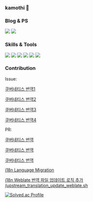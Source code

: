 ### kamothi 👋 
 
### Blog & PS
<p>
  <a href="https://blog.naver.com/kamothi" target="_blank"><img src="https://img.shields.io/badge/Blog-00C244?style=flat-square&logo=naver&logoColor=white"/></a>
  <a href="https://solved.ac/rhkddlf7911" target="_blank"><img src="https://img.shields.io/badge/Solved.ac-0A66C2?style=flat-square&logo=codeforces&logoColor=white"/></a>
</p>

### Skills & Tools
<p>
  <img src="https://img.shields.io/badge/spring-%236DB33F.svg?style=for-the-badge&logo=spring&logoColor=white"/>
  <img src="https://img.shields.io/badge/java-%23ED8B00.svg?style=for-the-badge&logo=openjdk&logoColor=white"/>
  <img src="https://img.shields.io/badge/c++-%2300599C.svg?style=for-the-badge&logo=c%2B%2B&logoColor=white"/>
  <img src="https://img.shields.io/badge/c-%2300599C.svg?style=for-the-badge&logo=c&logoColor=white"/>
  <img src="https://img.shields.io/badge/mysql-%2300f.svg?style=for-the-badge&logo=mysql&logoColor=white"/>
  <img src="https://img.shields.io/badge/MongoDB-%234ea94b.svg?style=for-the-badge&logo=mongodb&logoColor=white"/>
</p>

### Contribution
Issue:

[쿠버네티스 번역1](https://github.com/kubernetes/website/issues/51806)

[쿠버네티스 번역2](https://github.com/kubernetes/website/issues/52022)

[쿠버네티스 번역3](https://github.com/kubernetes/website/issues/52117)

[쿠버네티스 번역4](https://github.com/kubernetes/website/issues/51805)

PR:

[쿠버네티스 번역](https://github.com/kubernetes/website/pull/51860)

[쿠버네티스 번역](https://github.com/kubernetes/website/pull/52116)

[쿠버네티스 번역](https://github.com/kubernetes/website/pull/52261)

[i18n Language Migration](https://review.opendev.org/c/openstack/i18n/+/961371)

[i18n Weblate 번역 파일 업데이트 로직 추가(upstream_translation_update_weblate.sh](https://review.opendev.org/c/openstack/openstack-zuul-jobs/+/921878)

<!-- #### ⭐ Projects -->

[![Solved.ac Profile](http://mazassumnida.wtf/api/v2/generate_badge?boj=rhkddlf7911)](https://solved.ac/rhkddlf7911/)
